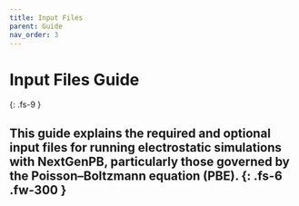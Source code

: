 ```yaml
---
title: Input Files
parent: Guide
nav_order: 3
---
```


# Input Files Guide
{: .fs-9 }

This guide explains the required and optional input files for running electrostatic simulations with **NextGenPB**, particularly those governed by the Poisson–Boltzmann equation (PBE).
{: .fs-6 .fw-300 }
---

